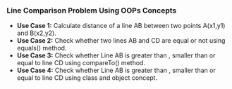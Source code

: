 ### Line Comparison Problem Using OOPs Concepts
- **Use Case 1:** Calculate distance of a line AB between two points A(x1,y1) and B(x2,y2).
- **Use Case 2:** Check whether two lines AB and CD are equal or not using equals() method.
- **Use Case 3:** Check whether Line AB is greater than , smaller than or equal to line CD using compareTo() method.
- **Use Case 4:** Check whether Line AB is greater than , smaller than or equal to line CD using class and object concept.